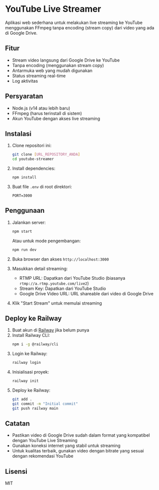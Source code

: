 # YouTube Live Streamer

Aplikasi web sederhana untuk melakukan live streaming ke YouTube menggunakan FFmpeg tanpa encoding (stream copy) dari video yang ada di Google Drive.

## Fitur

- Stream video langsung dari Google Drive ke YouTube
- Tanpa encoding (menggunakan stream copy)
- Antarmuka web yang mudah digunakan
- Status streaming real-time
- Log aktivitas

## Persyaratan

- Node.js (v14 atau lebih baru)
- FFmpeg (harus terinstall di sistem)
- Akun YouTube dengan akses live streaming

## Instalasi

1. Clone repositori ini:
   ```bash
   git clone [URL_REPOSITORY_ANDA]
   cd youtube-streamer
   ```

2. Install dependencies:
   ```bash
   npm install
   ```

3. Buat file `.env` di root direktori:
   ```env
   PORT=3000
   ```

## Penggunaan

1. Jalankan server:
   ```bash
   npm start
   ```
   Atau untuk mode pengembangan:
   ```bash
   npm run dev
   ```

2. Buka browser dan akses `http://localhost:3000`

3. Masukkan detail streaming:
   - RTMP URL: Dapatkan dari YouTube Studio (biasanya `rtmp://a.rtmp.youtube.com/live2`)
   - Stream Key: Dapatkan dari YouTube Studio
   - Google Drive Video URL: URL shareable dari video di Google Drive

4. Klik "Start Stream" untuk memulai streaming

## Deploy ke Railway

1. Buat akun di [Railway](https://railway.app/) jika belum punya
2. Install Railway CLI:
   ```bash
   npm i -g @railway/cli
   ```
3. Login ke Railway:
   ```bash
   railway login
   ```
4. Inisialisasi proyek:
   ```bash
   railway init
   ```
5. Deploy ke Railway:
   ```bash
   git add .
   git commit -m "Initial commit"
   git push railway main
   ```

## Catatan

- Pastikan video di Google Drive sudah dalam format yang kompatibel dengan YouTube Live Streaming
- Gunakan koneksi internet yang stabil untuk streaming
- Untuk kualitas terbaik, gunakan video dengan bitrate yang sesuai dengan rekomendasi YouTube

## Lisensi

MIT
